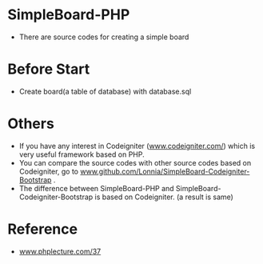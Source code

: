 # SimpleBoard-PHP
- There are source codes for creating a simple board

# Before Start
- Create board(a table of database) with database.sql

# Others
- If you have any interest in Codeigniter (www.codeigniter.com/) which is very useful framework based on PHP.
- You can compare the source codes with other source codes based on Codeigniter, go to www.github.com/Lonnia/SimpleBoard-Codeigniter-Bootstrap . 
- The difference between SimpleBoard-PHP and SimpleBoard-Codeigniter-Bootstrap is based on Codeigniter. (a result is same)

# Reference
- www.phplecture.com/37
